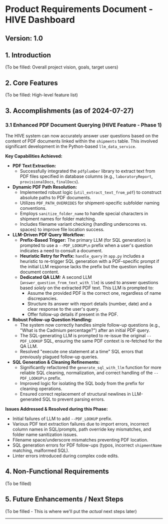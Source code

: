 # Product Requirements Document - HIVE Dashboard

## Version: 1.0

## 1. Introduction
(To be filled: Overall project vision, goals, target users)

## 2. Core Features
(To be filled: High-level feature list)

## 3. Accomplishments (as of 2024-07-27)

### 3.1 Enhanced PDF Document Querying (HIVE Feature - Phase 1)
The HIVE system can now accurately answer user questions based on the content of PDF documents linked within the `shipments` table. This involved significant development in the Python-based `llm_data_service`.

**Key Capabilities Achieved:**

*   **PDF Text Extraction:**
    *   Successfully integrated the `pdfplumber` library to extract text from PDF files specified in database columns (e.g., `laboratoryReport`, `provisionalDocs`, `finalDocs`).
*   **Dynamic PDF Path Resolution:**
    *   Implemented robust logic (`util_extract_text_from_pdf`) to construct absolute paths to PDF documents.
    *   Utilizes `PDF_PATH_OVERRIDES` for shipment-specific subfolder naming conventions.
    *   Employs `sanitize_folder_name` to handle special characters in shipment names for folder matching.
    *   Includes filename variant checking (handling underscores vs. spaces) to improve file location success.
*   **LLM-Driven PDF Query Workflow:**
    *   **Prefix-Based Trigger:** The primary LLM (for SQL generation) is prompted to use a `--PDF_LOOKUP\n` prefix when a user's question indicates a need to consult a document.
    *   **Heuristic Retry for Prefix:** `handle_query` in `app.py` includes a heuristic to re-trigger SQL generation with a PDF-specific prompt if the initial LLM response lacks the prefix but the question implies document content.
    *   **Dedicated QA LLM:** A second LLM (`answer_question_from_text_with_llm`) is used to answer questions based *solely* on the extracted PDF text. This LLM is prompted to:
        *   Assume the provided PDF is the correct one, regardless of name discrepancies.
        *   Structure its answer with report details (number, date) and a clear response to the user's query.
        *   Offer follow-up details if present in the PDF.
*   **Robust Follow-up Question Handling:**
    *   The system now correctly handles simple follow-up questions (e.g., "What is the Cadmium percentage?") after an initial PDF query.
    *   The SQL-generating LLM is prompted to re-issue the original `--PDF_LOOKUP` SQL, ensuring the same PDF context is re-fetched for the QA LLM.
    *   Resolved "execute one statement at a time" SQL errors that previously plagued follow-up queries.
*   **SQL Generation & Cleaning Refinements:**
    *   Significantly refactored the `generate_sql_with_llm` function for more reliable SQL cleaning, normalization, and correct handling of the `--PDF_LOOKUP\n` prefix.
    *   Improved logic for isolating the SQL body from the prefix for cleaning operations.
    *   Ensured correct replacement of structural newlines in LLM-generated SQL to prevent parsing errors.

**Issues Addressed & Resolved during this Phase:**
*   Initial failures of LLM to add `--PDF_LOOKUP` prefix.
*   Various PDF text extraction failures due to import errors, incorrect column names in SQL/prompts, path override key mismatches, and folder name sanitization issues.
*   Filename space/underscore mismatches preventing PDF location.
*   SQL generation errors for PDF follow-ups (typos, incorrect `shipmentName` matching, malformed SQL).
*   Linter errors introduced during complex code edits.

## 4. Non-Functional Requirements
(To be filled)

## 5. Future Enhancements / Next Steps
(To be filled - This is where we'll put the *actual* next steps later)

--- 